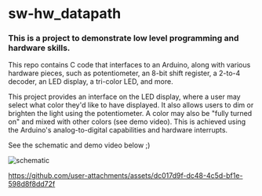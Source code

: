 # sw-hw_datapath

### This is a project to demonstrate low level programming and hardware skills.

This repo contains C code that interfaces to an Arduino, along with various hardware pieces, such as potentiometer, an 8-bit shift register, a 2-to-4 decoder, an LED display, a tri-color LED, and more.


This project provides an interface on the LED display, where a user may select what color they'd like to have displayed. It also allows users to dim or brighten the light using the potentiometer. A color may also be "fully turned on" and mixed with other colors (see demo video). This is achieved using the Arduino's analog-to-digital capabilities and hardware interrupts.

See the schematic and demo video below ;)

![schematic](https://github.com/user-attachments/assets/52c6f140-091d-428f-8779-a26e8961c995)

https://github.com/user-attachments/assets/dc017d9f-dc48-4c5d-bf1e-598d8f8dd72f
